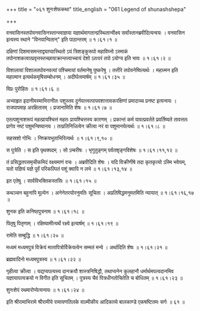 +++
title = "०६१ शुनःशेफकथा"
title_english = "061 Legend of shunashshepa"

+++


वनवासिनस्तपोवनवासिनस्तान्स्वाज्ञया यज्ञार्थमागतान्प्रस्थितान्वीक्ष्य
सर्वांस्तानब्रवीदित्यन्वयः । वनवासिन इत्यस्य स्थाने "विनयान्वितान्" इति
पाठान्तरम्  ॥  १।६१।१  ॥   

  

दक्षिणां दिशमासमन्ताद्व्याप्यास्थितो ऽयं त्रिशङ्कुरूपो महाविघ्नो ऽस्माकं
तपोनाशकत्वात्प्रवृत्तस्तच्छायाक्रान्तत्वाच्चायं देशो ऽतःपरं तपो ऽयोग्य
इति भावः  ॥  १।६१।२  ॥   

  

विशालायां विशालतपोवनवत्यां पश्चिमायां वर्तमानेषु पुष्करेषु । तत्तीरे
तपोवनेष्वित्यर्थः । महात्मन इति महात्मान इत्यर्थकमृषिसम्बोधनम् ।
अदीर्घत्वमार्षम्  ॥  १।६१।३५  ॥   

  

विप्रः पुरोहितः  ॥  १।६१।६  ॥   

  

अभ्याहृत इदानीमस्माभिरानीतः पशुस्तव दुर्नयात्त्वत्पापवशात्तावकरक्षिणां
प्रमादाच्च प्रनष्ट इत्यन्वयः । राजपापमाह अरक्षितारम् । प्रजानामिति शेषः
 ॥  १।६१।७  ॥   

  

एतत्पशुनाशरूपं महत्प्रायश्चित्तं महतः प्रायश्चित्तस्य कारणम् । प्रकान्तं
कर्म यावत्प्रवर्तते प्रवर्तिष्यते तावत्ततः प्रागेव नष्टं पशुमन्विष्यानय
। तत्प्रतिनिधित्वेन क्रीत्वा नरं वा पशुमानयेत्यर्थः  ॥  १।६१।८  ॥   

  

सहस्रशो गोभिः । निष्क्रयभूताभिरित्यर्थः  ॥  १।६१।९,१०  ॥   

  

स पुत्रेति । स इति पृथक्पदम् । सो ऽम्बरीषः । भृगुतुङ्गम्
पर्वतशृङ्गविशेषः  ॥  १।६१।११,१२  ॥   

  

तं प्रसिद्धतपसमृचीकमिदं वक्ष्यमाणं वचः । अब्रवीदिति शेषः । यदि
विक्रीणीषे तदा कृतकृत्यो ऽस्मि भवेयम्, यतो यज्ञियं यज्ञे पूर्वं
परिकल्पितं पशुं क्वापि न लभे  ॥  १।६१।१३,१४  ॥   

  

इत एतेषु । सार्वविभक्तिकस्तसिः  ॥  १।६१।१५  ॥   

  

कथञ्चन बहुनापि मूल्येन । अनेनेतरयोरनुमतिः सूचिता । अप्रतिषिद्धमनुमतमिति
न्यायात्  ॥  १।६१।१६,१७  ॥   

  

शुनक इति कनिष्ठपुत्रनाम  ॥  १।६१।१८  ॥   

  

पितृषु पितृणाम् । रक्षिष्यामीत्यर्थे रक्ष्ये इत्यार्षम्  ॥  १।६१।१९  ॥   

  

रामेति सम्बुद्धि  ॥  १।६१।२०  ॥   

  

मध्यमं मध्यमपुत्रं विक्रेयं मातापित्रोर्विक्रेयत्वेन सम्मतं मन्ये ।
अर्थादिति शेषः  ॥  १।६१।२१  ॥   

  

ब्रह्मवादिनो मध्यमपुत्रस्य  ॥  १।६१।२२  ॥   

  

गृहीत्वा क्रीत्वा । यद्यप्यपत्यस्य दानक्रयौ शास्त्रनिषिद्धौ, तथाप्यनेन
कुलहानौ धर्मार्थमपत्यदानमिव यज्ञायापत्यक्रयो न विगीत इति सूचितम् ।
पुत्रस्य चैवं पित्रधीनतोचितेति च बोधितम्  ॥  १।६१।२३  ॥   

  

शुनःशेपं रथमारोप्येत्यन्वयः  ॥  १।६१।२४  ॥   

  

इति श्रीरामाभिरामे श्रीरामीये रामायणतिलके वाल्मीकीय आदिकाव्ये बालकाण्डे
एकषष्टितमः सर्गः  ॥  ६१  ॥   

  


